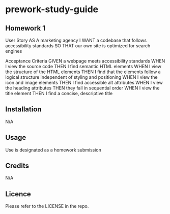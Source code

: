 # prework-study-guide

## Homework 1

User Story
AS A marketing agency
I WANT a codebase that follows accessibility standards
SO THAT our own site is optimized for search engines


Acceptance Criteria
GIVEN a webpage meets accessibility standards
WHEN I view the source code
THEN I find semantic HTML elements
WHEN I view the structure of the HTML elements
THEN I find that the elements follow a logical structure independent of styling and positioning
WHEN I view the icon and image elements
THEN I find accessible alt attributes
WHEN I view the heading attributes
THEN they fall in sequential order
WHEN I view the title element
THEN I find a concise, descriptive title

## Installation
N/A

## Usage

Use is designated as a homework submission

## Credits 
N/A

## Licence
Please refer to the LICENSE in the repo.